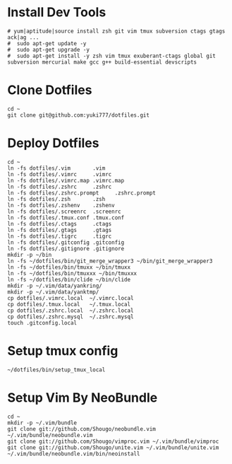 # Install Dev Tools
    # yum|aptitude|source install zsh git vim tmux subversion ctags gtags ack|ag ...
    #  sudo apt-get update -y
    #  sudo apt-get upgrade -y
    #  sudo apt-get install -y zsh vim tmux exuberant-ctags global git subversion mercurial make gcc g++ build-essential devscripts

# Clone Dotfiles
    cd ~
    git clone git@github.com:yuki777/dotfiles.git

# Deploy Dotfiles
    cd ~
    ln -fs dotfiles/.vim       .vim
    ln -fs dotfiles/.vimrc     .vimrc
    ln -fs dotfiles/.vimrc.map .vimrc.map
    ln -fs dotfiles/.zshrc     .zshrc
    ln -fs dotfiles/.zshrc.prompt     .zshrc.prompt
    ln -fs dotfiles/.zsh       .zsh
    ln -fs dotfiles/.zshenv    .zshenv
    ln -fs dotfiles/.screenrc  .screenrc
    ln -fs dotfiles/.tmux.conf .tmux.conf
    ln -fs dotfiles/.ctags     .ctags
    ln -fs dotfiles/.gtags     .gtags
    ln -fs dotfiles/.tigrc     .tigrc
    ln -fs dotfiles/.gitconfig .gitconfig
    ln -fs dotfiles/.gitignore .gitignore
    mkdir -p ~/bin
    ln -fs ~/dotfiles/bin/git_merge_wrapper3 ~/bin/git_merge_wrapper3
    ln -fs ~/dotfiles/bin/tmuxx ~/bin/tmuxx
    ln -fs ~/dotfiles/bin/tmuxxx ~/bin/tmuxxx
    ln -fs ~/dotfiles/bin/clide ~/bin/clide
    mkdir -p ~/.vim/data/yankring/
    mkdir -p ~/.vim/data/yanktmp/
    cp dotfiles/.vimrc.local  ~/.vimrc.local
    cp dotfiles/.tmux.local   ~/.tmux.local
    cp dotfiles/.zshrc.local  ~/.zshrc.local
    cp dotfiles/.zshrc.mysql  ~/.zshrc.mysql
    touch .gitconfig.local

# Setup tmux config
```
~/dotfiles/bin/setup_tmux_local
```

# Setup Vim By NeoBundle
```
cd ~
mkdir -p ~/.vim/bundle
git clone git://github.com/Shougo/neobundle.vim ~/.vim/bundle/neobundle.vim
git clone git://github.com/Shougo/vimproc.vim ~/.vim/bundle/vimproc
git clone git://github.com/Shougo/unite.vim ~/.vim/bundle/unite.vim
~/.vim/bundle/neobundle.vim/bin/neoinstall
```
